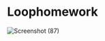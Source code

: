 # Loophomework
![Screenshot (87)](https://github.com/Nihadname/Loophomework/assets/114952145/a1df2d1f-a3e0-4b51-86e9-001ccd8cb2c7)
